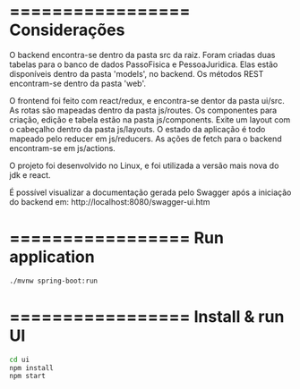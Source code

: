 =================
Considerações
=================

O backend encontra-se dentro da pasta src da raiz.
Foram criadas duas tabelas para o banco de dados PassoFisica e PessoaJuridica. Elas estão disponíveis dentro da pasta 'models', no backend.
Os métodos REST encontram-se dentro da pasta 'web'.

O frontend foi feito com react/redux, e encontra-se dentor da pasta ui/src.
As rotas são mapeadas dentro da pasta js/routes.
Os componentes para criação, edição e tabela estão na pasta js/components.
Exite um layout com o cabeçalho dentro da pasta js/layouts.
O estado da aplicação é todo mapeado pelo reducer em js/reducers.
As ações de fetch para o backend encontram-se em js/actions.

O projeto foi desenvolvido no Linux, e foi utilizada a versão mais nova do jdk e react.

É possível visualizar a documentação gerada pelo Swagger após a iniciação do backend em:
http://localhost:8080/swagger-ui.htm


=================
Run application
=================

```bash
./mvnw spring-boot:run
```

=================
Install & run UI
=================

```bash
cd ui
npm install
npm start
```

